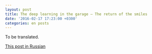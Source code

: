 ```yaml
---
layout: post
title: The deep learning in the garage — The return of the smiles
date: '2016-02-17 17:23:00 +0300'
categories: en posts
---
```


To be translated.

[This post in Russian](/ru/posts/2016/02/16/2016-02-17-deep-learning-in-the-garage-return-of-smiles.html)
